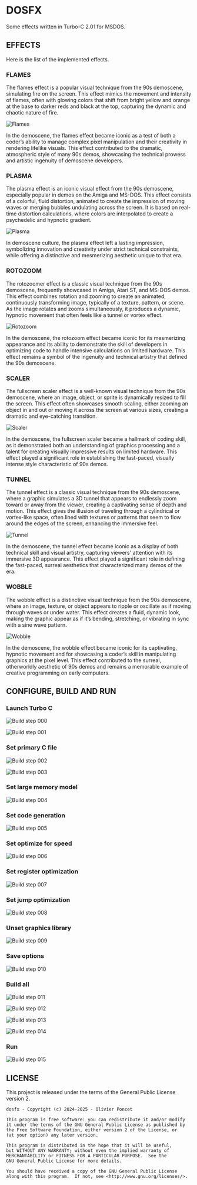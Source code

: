 # DOSFX

Some effects written in Turbo-C 2.01 for MSDOS.

## EFFECTS

Here is the list of the implemented effects.

### FLAMES

The flames effect is a popular visual technique from the 90s demoscene, simulating fire on the screen. This effect mimics the movement and intensity of flames, often with glowing colors that shift from bright yellow and orange at the base to darker reds and black at the top, capturing the dynamic and chaotic nature of fire. 

![Flames](doc/flames.png)

In the demoscene, the flames effect became iconic as a test of both a coder’s ability to manage complex pixel manipulation and their creativity in rendering lifelike visuals. This effect contributed to the dramatic, atmospheric style of many 90s demos, showcasing the technical prowess and artistic ingenuity of demoscene developers.

### PLASMA

The plasma effect is an iconic visual effect from the 90s demoscene, especially popular in demos on the Amiga and MS-DOS. This effect consists of a colorful, fluid distortion, animated to create the impression of moving waves or merging bubbles undulating across the screen. It is based on real-time distortion calculations, where colors are interpolated to create a psychedelic and hypnotic gradient.

![Plasma](doc/plasma.png)

In demoscene culture, the plasma effect left a lasting impression, symbolizing innovation and creativity under strict technical constraints, while offering a distinctive and mesmerizing aesthetic unique to that era.

### ROTOZOOM

The rotozoomer effect is a classic visual technique from the 90s demoscene, frequently showcased in Amiga, Atari ST, and MS-DOS demos. This effect combines rotation and zooming to create an animated, continuously transforming image, typically of a texture, pattern, or scene. As the image rotates and zooms simultaneously, it produces a dynamic, hypnotic movement that often feels like a tunnel or vortex effect.

![Rotozoom](doc/rotozoom.png)

In the demoscene, the rotozoom effect became iconic for its mesmerizing appearance and its ability to demonstrate the skill of developers in optimizing code to handle intensive calculations on limited hardware. This effect remains a symbol of the ingenuity and technical artistry that defined the 90s demoscene.

### SCALER

The fullscreen scaler effect is a well-known visual technique from the 90s demoscene, where an image, object, or sprite is dynamically resized to fill the screen. This effect often showcases smooth scaling, either zooming an object in and out or moving it across the screen at various sizes, creating a dramatic and eye-catching transition.

![Scaler](doc/scaler.png)

In the demoscene, the fullscreen scaler became a hallmark of coding skill, as it demonstrated both an understanding of graphics processing and a talent for creating visually impressive results on limited hardware. This effect played a significant role in establishing the fast-paced, visually intense style characteristic of 90s demos.

### TUNNEL

The tunnel effect is a classic visual technique from the 90s demoscene, where a graphic simulates a 3D tunnel that appears to endlessly zoom toward or away from the viewer, creating a captivating sense of depth and motion. This effect gives the illusion of traveling through a cylindrical or vortex-like space, often lined with textures or patterns that seem to flow around the edges of the screen, enhancing the immersive feel.

![Tunnel](doc/tunnel.png)

In the demoscene, the tunnel effect became iconic as a display of both technical skill and visual artistry, capturing viewers' attention with its immersive 3D appearance. This effect played a significant role in defining the fast-paced, surreal aesthetics that characterized many demos of the era.

### WOBBLE

The wobble effect is a distinctive visual technique from the 90s demoscene, where an image, texture, or object appears to ripple or oscillate as if moving through waves or under water. This effect creates a fluid, dynamic look, making the graphic appear as if it’s bending, stretching, or vibrating in sync with a sine wave pattern.

![Wobble](doc/wobble.png)

In the demoscene, the wobble effect became iconic for its captivating, hypnotic movement and for showcasing a coder’s skill in manipulating graphics at the pixel level. This effect contributed to the surreal, otherworldly aesthetic of 90s demos and remains a memorable example of creative programming on early computers.

## CONFIGURE, BUILD AND RUN

### Launch Turbo C

![Build step 000](doc/tc_000.png)

![Build step 001](doc/tc_001.png)

### Set primary C file

![Build step 002](doc/tc_002.png)

![Build step 003](doc/tc_003.png)

### Set large memory model

![Build step 004](doc/tc_004.png)

### Set code generation

![Build step 005](doc/tc_005.png)

### Set optimize for speed

![Build step 006](doc/tc_006.png)

### Set register optimization

![Build step 007](doc/tc_007.png)

### Set jump optimization

![Build step 008](doc/tc_008.png)

### Unset graphics library

![Build step 009](doc/tc_009.png)

### Save options

![Build step 010](doc/tc_010.png)

### Build all

![Build step 011](doc/tc_011.png)

![Build step 012](doc/tc_012.png)

![Build step 013](doc/tc_013.png)

![Build step 014](doc/tc_014.png)

### Run

![Build step 015](doc/tc_015.png)

## LICENSE

This project is released under the terms of the General Public License version 2.

```
dosfx - Copyright (c) 2024-2025 - Olivier Poncet

This program is free software: you can redistribute it and/or modify
it under the terms of the GNU General Public License as published by
the Free Software Foundation, either version 2 of the License, or
(at your option) any later version.

This program is distributed in the hope that it will be useful,
but WITHOUT ANY WARRANTY; without even the implied warranty of
MERCHANTABILITY or FITNESS FOR A PARTICULAR PURPOSE.  See the
GNU General Public License for more details.

You should have received a copy of the GNU General Public License
along with this program.  If not, see <http://www.gnu.org/licenses/>.
```
